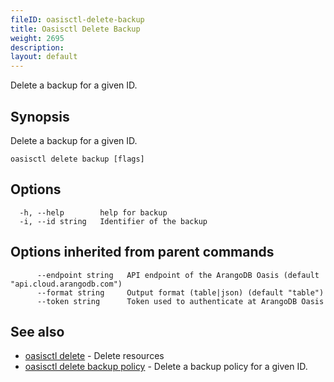 ```yaml
---
fileID: oasisctl-delete-backup
title: Oasisctl Delete Backup
weight: 2695
description: 
layout: default
---
```

Delete a backup for a given ID.

## Synopsis

Delete a backup for a given ID.

```
oasisctl delete backup [flags]
```

## Options

```
  -h, --help        help for backup
  -i, --id string   Identifier of the backup
```

## Options inherited from parent commands

```
      --endpoint string   API endpoint of the ArangoDB Oasis (default "api.cloud.arangodb.com")
      --format string     Output format (table|json) (default "table")
      --token string      Token used to authenticate at ArangoDB Oasis
```

## See also

* [oasisctl delete]()	 - Delete resources
* [oasisctl delete backup policy](oasisctl-delete-backup-policy)	 - Delete a backup policy for a given ID.

